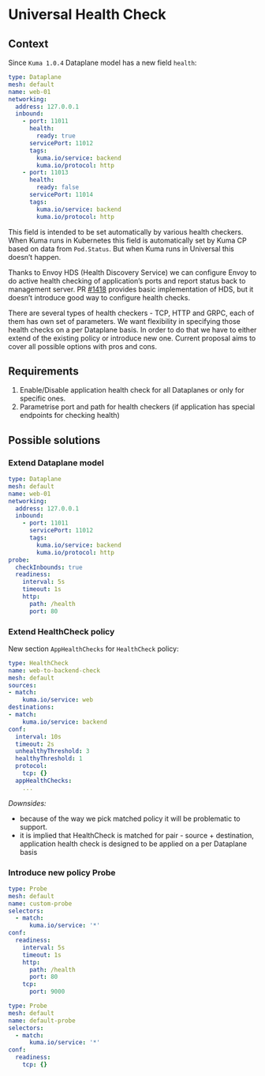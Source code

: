 # Universal Health Check

## Context
Since `Kuma 1.0.4` Dataplane model has a new field `health`:

```yaml
type: Dataplane
mesh: default
name: web-01
networking:
  address: 127.0.0.1
  inbound:
    - port: 11011
      health:
        ready: true
      servicePort: 11012
      tags:
        kuma.io/service: backend
        kuma.io/protocol: http
    - port: 11013
      health:
        ready: false
      servicePort: 11014
      tags:
        kuma.io/service: backend
        kuma.io/protocol: http

```

This field is intended to be set automatically by various health checkers. When Kuma runs in Kubernetes this field is automatically set by Kuma CP based on data from `Pod.Status`. But when Kuma runs in Universal this doesn’t happen.

Thanks to Envoy HDS (Health Discovery Service)  we can configure Envoy to do active health checking of application’s ports and report status back to management server. PR [#1418](https://github.com/kumahq/kuma/pull/1418)  provides basic implementation of HDS, but it doesn’t introduce good way to configure health checks.

There are several types of health checkers - TCP, HTTP and GRPC, each of them has own set of parameters. We want flexibility in specifying those health checks on a per Dataplane basis. In order to do that we have to either extend of the existing policy or introduce new one. Current proposal aims to cover all possible options with pros and cons.

## Requirements
1. Enable/Disable application health check for all Dataplanes or only for specific ones.
2. Parametrise port and path for health checkers (if application has special endpoints for checking health)

## Possible solutions

### Extend Dataplane model
```yaml
type: Dataplane
mesh: default
name: web-01
networking:
  address: 127.0.0.1
  inbound:
    - port: 11011
      servicePort: 11012
      tags:
        kuma.io/service: backend
        kuma.io/protocol: http
probe:
  checkInbounds: true
  readiness:
    interval: 5s
    timeout: 1s
    http:
      path: /health
      port: 80
```

### Extend HealthCheck policy

New section `AppHealthChecks` for `HealthCheck` policy:

```yaml
type: HealthCheck
name: web-to-backend-check
mesh: default
sources:
- match:
    kuma.io/service: web
destinations:
- match:
    kuma.io/service: backend
conf:
  interval: 10s
  timeout: 2s
  unhealthyThreshold: 3
  healthyThreshold: 1
  protocol:
    tcp: {}
  appHealthChecks:
    ...
```

*Downsides:*
* because of the way we pick matched policy it will be problematic to support.
* it is implied that HealthCheck is matched for pair - source + destination, application health check is designed to be applied on a per Dataplane basis

### Introduce new policy Probe

```yaml
type: Probe
mesh: default
name: custom-probe
selectors:
  - match:
      kuma.io/service: '*'
conf:
  readiness:
    interval: 5s
    timeout: 1s
    http:
      path: /health
      port: 80
    tcp: 
      port: 9000
```

```yaml
type: Probe
mesh: default
name: default-probe
selectors:
  - match:
      kuma.io/service: '*'
conf:
  readiness:
    tcp: {}
```
